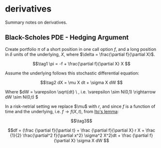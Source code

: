 # derivatives
Summary notes on derivatives.


## Black-Scholes PDE - Hedging Argument

Create portfolio $\pi$ of a short position in one call option $f$, and a long position in $\delta$ units of the underlying, $X$, where $\delta = \frac{\partial f}{\partial X}$.

$$\tag1
\pi = -f + \frac{\partial f}{\partial X} X 
$$

Assume the underlying follows this stochastic differential equation:

$$\tag2
dX = \mu X dt + \sigma X dW
$$

Where $dW = \varepsilon \sqrt{dt} \ \, i.e. \varepsilon \sim N(0,1) \rightarrow dW \sim N(0,t) $



In a risk-netrial setting we replace $\mu\$ with $r$, and since $f$ is a function of time and the underlying, i.e. $f\rightarrow f(X,t)$, from [Ito's lemma](https://en.wikipedia.org/wiki/It%C3%B4%27s_lemma):


$$\tag3$$

$$df = 
(\frac {\partial f}{\partial t} + 
\frac {\partial f}{\partial X} r X + 
\frac {1}{2} \frac{\partial^2 f}{\partial x^2} \sigma^2 X^2)dt +
\frac {\partial f}{\partial X} \sigma X dW
$$







